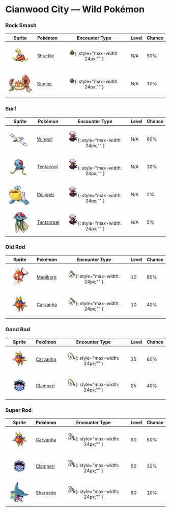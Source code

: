 # Cianwood City — Wild Pokémon

### Rock Smash

| Sprite | Pokémon | Encounter Type | Level | Chance |
|:------:|---------|:--------------:|-------|--------|
| ![Shuckle](../../assets/sprites/shuckle/front.gif "Shuckle: It stores berries inside its shell. To avoid attacks, it hides beneath rocks and remains completely still.") | [Shuckle](../../pokemon/shuckle.md) | ![Rock Smash](../../assets/encounter_types/rock_smash.png "Rock Smash"){: style="max-width: 24px;"" }| N/A | 90% |
| ![Kingler](../../assets/sprites/kingler/front.gif "Kingler: Its pincers grow peculiarly large. If it lifts the pincers too fast, it loses its balance and staggers.") | [Kingler](../../pokemon/kingler.md) | ![Rock Smash](../../assets/encounter_types/rock_smash.png "Rock Smash"){: style="max-width: 24px;"" }| N/A | 10% |

### Surf

| Sprite | Pokémon | Encounter Type | Level | Chance |
|:------:|---------|:--------------:|-------|--------|
| ![Wingull](../../assets/sprites/wingull/front.gif "Wingull: It soars on updrafts without flapping its wings. It makes a nest on sheer cliffs at the sea’s edge.") | [Wingull](../../pokemon/wingull.md) | ![Surf](../../assets/encounter_types/surf.png "Surf"){: style="max-width: 24px;"" }| N/A | 60% |
| ![Tentacool](../../assets/sprites/tentacool/front.gif "Tentacool: It drifts aimlessly in waves. Very difficult to see in water, it may not be noticed until it stings.") | [Tentacool](../../pokemon/tentacool.md) | ![Surf](../../assets/encounter_types/surf.png "Surf"){: style="max-width: 24px;"" }| N/A | 30% |
| ![Pelipper](../../assets/sprites/pelipper/front.gif "Pelipper: It protects its young in its beak. It bobs on waves, resting on them on days when the waters are calm.") | [Pelipper](../../pokemon/pelipper.md) | ![Surf](../../assets/encounter_types/surf.png "Surf"){: style="max-width: 24px;"" }| N/A | 5% |
| ![Tentacruel](../../assets/sprites/tentacruel/front.gif "Tentacruel: In battle, it extends all 80 of its tentacles to entrap its opponent inside a poisonous net.") | [Tentacruel](../../pokemon/tentacruel.md) | ![Surf](../../assets/encounter_types/surf.png "Surf"){: style="max-width: 24px;"" }| N/A | 5% |

### Old Rod

| Sprite | Pokémon | Encounter Type | Level | Chance |
|:------:|---------|:--------------:|-------|--------|
| ![Magikarp](../../assets/sprites/magikarp/front.gif "Magikarp: For no reason, it jumps and splashes about, making it easy for predators like PIDGEOTTO to catch it mid-jump.") | [Magikarp](../../pokemon/magikarp.md) | ![Old Rod](../../assets/encounter_types/old_rod.png "Old Rod"){: style="max-width: 24px;"" }| 10 | 60% |
| ![Carvanha](../../assets/sprites/carvanha/front.gif "Carvanha: They form packs to attack boats and rip out their hulls to sink them. They live in rivers in the jungle.") | [Carvanha](../../pokemon/carvanha.md) | ![Old Rod](../../assets/encounter_types/old_rod.png "Old Rod"){: style="max-width: 24px;"" }| 10 | 40% |

### Good Rod

| Sprite | Pokémon | Encounter Type | Level | Chance |
|:------:|---------|:--------------:|-------|--------|
| ![Carvanha](../../assets/sprites/carvanha/front.gif "Carvanha: They form packs to attack boats and rip out their hulls to sink them. They live in rivers in the jungle.") | [Carvanha](../../pokemon/carvanha.md) | ![Good Rod](../../assets/encounter_types/good_rod.png "Good Rod"){: style="max-width: 24px;"" }| 25 | 60% |
| ![Clamperl](../../assets/sprites/clamperl/front.gif "Clamperl: When it evolves, it makes a mysterious pearl that amplifies psychic powers when it’s held.") | [Clamperl](../../pokemon/clamperl.md) | ![Good Rod](../../assets/encounter_types/good_rod.png "Good Rod"){: style="max-width: 24px;"" }| 25 | 40% |

### Super Rod

| Sprite | Pokémon | Encounter Type | Level | Chance |
|:------:|---------|:--------------:|-------|--------|
| ![Carvanha](../../assets/sprites/carvanha/front.gif "Carvanha: They form packs to attack boats and rip out their hulls to sink them. They live in rivers in the jungle.") | [Carvanha](../../pokemon/carvanha.md) | ![Super Rod](../../assets/encounter_types/super_rod.png "Super Rod"){: style="max-width: 24px;"" }| 50 | 60% |
| ![Clamperl](../../assets/sprites/clamperl/front.gif "Clamperl: When it evolves, it makes a mysterious pearl that amplifies psychic powers when it’s held.") | [Clamperl](../../pokemon/clamperl.md) | ![Super Rod](../../assets/encounter_types/super_rod.png "Super Rod"){: style="max-width: 24px;"" }| 50 | 30% |
| ![Sharpedo](../../assets/sprites/sharpedo/front.gif "Sharpedo: It can swim at speeds of 75 mph by jetting seawater through its body. It is the bandit of the sea.") | [Sharpedo](../../pokemon/sharpedo.md) | ![Super Rod](../../assets/encounter_types/super_rod.png "Super Rod"){: style="max-width: 24px;"" }| 50 | 10% |

